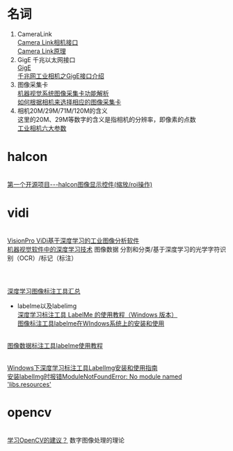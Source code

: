 # 名词
1. CameraLink
<br>[Camera Link相机接口](https://blog.csdn.net/baidu_38205880/article/details/79450803)
<br>[Camera Link原理](https://wenku.baidu.com/view/e94b9cd1f021dd36a32d7375a417866fb84ac08c.html)
2. GigE  千兆以太网接口
<br>[GigE](https://baike.baidu.com/item/GIGE/10580560?fr=aladdin)
<br>[千兆网工业相机之GigE接口介绍](https://wenku.baidu.com/view/001d3c4c49649b6649d74730.html)
3. 图像采集卡
<br>[机器视觉系统图像采集卡功能解析](https://blog.csdn.net/amw269292/article/details/80262325)
<br>[如何根据相机来选择相应的图像采集卡](https://wenku.baidu.com/view/7c5a4a86650e52ea551898b6.html)
4. 相机20M/29M/71M/120M的含义
<br>这里的20M、29M等数字的含义是指相机的分辨率，即像素的点数
<br>[工业相机六大参数](https://wenku.baidu.com/view/ae0880bcfd0a79563c1e72d7.html)

# halcon
<br>[第一个开源项目---halcon图像显示控件(缩放/roi操作)](https://blog.csdn.net/weixin_34115824/article/details/93189243)

# vidi
<br>[VisionPro ViDi基于深度学习的工业图像分析软件](https://www.cognex.cn/zh-cn/products/machine-vision/vision-software/visionpro-vidi)
<br>[机器视觉软件中的深度学习技术](https://yq.aliyun.com/articles/585264) 图像数据 分割和分类/基于深度学习的光学字符识别（OCR）/标记（标注）

# 
<br>[深度学习图像标注工具汇总](https://blog.csdn.net/chaipp0607/article/details/79036312)

- labelme以及labelimg
<br>[深度学习标注工具 LabelMe 的使用教程（Windows 版本）](https://www.cnblogs.com/wangxiaocvpr/p/9997690.html)
<br>[图像标注工具labelme在WIndows系统上的安装和使用](https://blog.csdn.net/learning_tortosie/article/details/81080452)

<br>[图像数据标注工具labelme使用教程](https://blog.csdn.net/Mr_kuilei/article/details/86640746)

<br>[Windows下深度学习标注工具LabelImg安装和使用指南](https://cloud.tencent.com/developer/news/325876)
<br>[安装labelImg时报错ModuleNotFoundError: No module named 'libs.resources'](https://blog.csdn.net/m0_38027013/article/details/93597145)

# opencv
<br>[学习OpenCV的建议？](https://www.zhihu.com/question/26881367)
数字图像处理的理论
